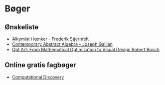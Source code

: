 # Bøger

## Ønskeliste

* [Alkymist i lænker - Frederik Stjernfelt](https://bibliotek.dk/linkme.php?rec.id=870970-basis%3A136704427)
* [Contemporary Abstract Algebra - Joseph Gallian](https://www.amazon.com/Contemporary-Abstract-Algebra-Textbooks-Mathematics-dp-0367651785/dp/0367651785)
* [Opt Art: From Mathematical Optimization to Visual Design	Robert Bosch](https://press.princeton.edu/books/hardcover/9780691164069/opt-art)

## Online gratis fagbøger

* [Computational Discovery](https://computational-discovery-on-jupyter.github.io/Computational-Discovery-on-Jupyter/preamble.html)
